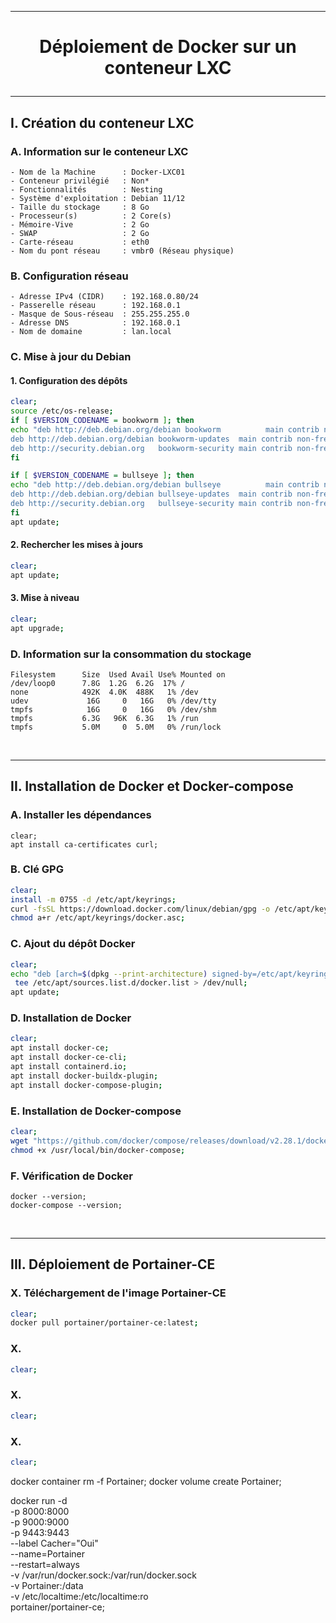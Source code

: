 ------------------------------------------------------------------------------------------------------------------------------------------------------------
# <p align='center'> Déploiement de Docker sur un conteneur LXC </p>

------------------------------------------------------------------------------------------------------------------------------------------------------------
## I. Création du conteneur LXC
### A. Information sur le conteneur LXC
```
- Nom de la Machine      : Docker-LXC01
- Conteneur privilégié   : Non*
- Fonctionnalités        : Nesting
- Système d'exploitation : Debian 11/12
- Taille du stockage     : 8 Go
- Processeur(s)          : 2 Core(s)
- Mémoire-Vive           : 2 Go
- SWAP                   : 2 Go
- Carte-réseau           : eth0
- Nom du pont réseau     : vmbr0 (Réseau physique)
```

### B. Configuration réseau
```
- Adresse IPv4 (CIDR)    : 192.168.0.80/24
- Passerelle réseau      : 192.168.0.1
- Masque de Sous-réseau  : 255.255.255.0
- Adresse DNS            : 192.168.0.1
- Nom de domaine         : lan.local
```

### C. Mise à jour du Debian
#### 1. Configuration des dépôts
```bash
clear;
source /etc/os-release;
if [ $VERSION_CODENAME = bookworm ]; then
echo "deb http://deb.debian.org/debian bookworm          main contrib non-free non-free-firmware
deb http://deb.debian.org/debian bookworm-updates  main contrib non-free non-free-firmware
deb http://security.debian.org   bookworm-security main contrib non-free non-free-firmware" > /etc/apt/sources.list;
fi

if [ $VERSION_CODENAME = bullseye ]; then
echo "deb http://deb.debian.org/debian bullseye          main contrib non-free
deb http://deb.debian.org/debian bullseye-updates  main contrib non-free
deb http://security.debian.org   bullseye-security main contrib non-free" > /etc/apt/sources.list;
fi
apt update;
```

#### 2. Rechercher les mises à jours
```bash
clear;
apt update;
```

#### 3. Mise à niveau
```bash
clear;
apt upgrade;
```

### D. Information sur la consommation du stockage
```
Filesystem      Size  Used Avail Use% Mounted on
/dev/loop0      7.8G  1.2G  6.2G  17% /
none            492K  4.0K  488K   1% /dev
udev             16G     0   16G   0% /dev/tty
tmpfs            16G     0   16G   0% /dev/shm
tmpfs           6.3G   96K  6.3G   1% /run
tmpfs           5.0M     0  5.0M   0% /run/lock
```

<br />

------------------------------------------------------------------------------------------------------------------------------------------------------------
## II. Installation de Docker et Docker-compose
### A. Installer les dépendances
```
clear;
apt install ca-certificates curl;
```

### B. Clé GPG
```bash
clear;
install -m 0755 -d /etc/apt/keyrings;
curl -fsSL https://download.docker.com/linux/debian/gpg -o /etc/apt/keyrings/docker.asc;
chmod a+r /etc/apt/keyrings/docker.asc;
```

### C. Ajout du dépôt Docker
```bash
clear;
echo "deb [arch=$(dpkg --print-architecture) signed-by=/etc/apt/keyrings/docker.asc] https://download.docker.com/linux/debian $(. /etc/os-release && echo "$VERSION_CODENAME") stable" | 
 tee /etc/apt/sources.list.d/docker.list > /dev/null;
apt update;
```

### D. Installation de Docker
```bash
clear;
apt install docker-ce;
apt install docker-ce-cli;
apt install containerd.io;
apt install docker-buildx-plugin;
apt install docker-compose-plugin;
```

### E. Installation de Docker-compose
```bash
clear;
wget "https://github.com/docker/compose/releases/download/v2.28.1/docker-compose-$(uname -s)-$(uname -m)" -O /usr/local/bin/docker-compose 2>/dev/null;
chmod +x /usr/local/bin/docker-compose;
```

### F. Vérification de Docker
```
docker --version;
docker-compose --version;
```


<br />

------------------------------------------------------------------------------------------------------------------------------------------------------------
## III. Déploiement de Portainer-CE
### X. Téléchargement de l'image Portainer-CE
```bash
clear;
docker pull portainer/portainer-ce:latest;

```

### X. 
```bash
clear;
```

### X. 
```bash
clear;
```

### X. 
```bash
clear;
```

docker container rm -f Portainer;
docker volume create Portainer;

docker run -d \
  -p 8000:8000 \
  -p 9000:9000 \
  -p 9443:9443 \
  --label Cacher="Oui" \
  --name=Portainer \
  --restart=always \
  -v /var/run/docker.sock:/var/run/docker.sock \
  -v Portainer:/data \
  -v /etc/localtime:/etc/localtime:ro \
  portainer/portainer-ce;



